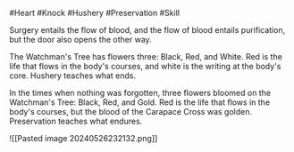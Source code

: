 #Heart #Knock #Hushery #Preservation #Skill 

Surgery entails the flow of blood, and the flow of blood entails purification, but the door also opens the other way.

The Watchman's Tree has flowers three: Black, Red, and White. Red is the life that flows in the body's courses, and white is the writing at the body's core. Hushery teaches what ends.

In the times when nothing was forgotten, three flowers bloomed on the Watchman's Tree: Black, Red, and Gold. Red is the life that flows in the body's courses, but the blood of the Carapace Cross was golden. Preservation teaches what endures.

![[Pasted image 20240526232132.png]]